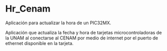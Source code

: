 # Hr_Cenam
Aplicación para actualizar la hora de un PIC32MX.

Aplicación que actualiza la fecha y hora de tarjetas microcontroladoras de la UNAM al conectarse al CENAM por medio de internet por el puerto de ethernet disponible en la tarjeta. 
